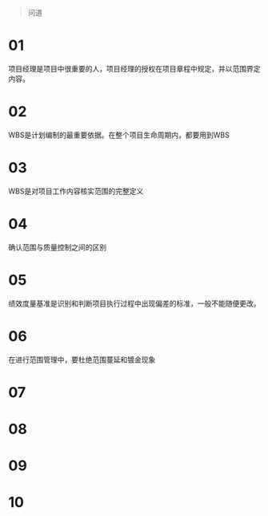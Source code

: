 >问道

# 01
项目经理是项目中很重要的人，项目经理的授权在项目章程中规定，并以范围界定内容。

# 02
WBS是计划编制的最重要依据。在整个项目生命周期内，都要用到WBS

# 03
WBS是对项目工作内容核实范围的完整定义

# 04
确认范围与质量控制之间的区别

# 05
绩效度量基准是识别和判断项目执行过程中出现偏差的标准，一般不能随便更改。

# 06
在进行范围管理中，要杜绝范围蔓延和镀金现象

# 07

# 08

# 09

# 10